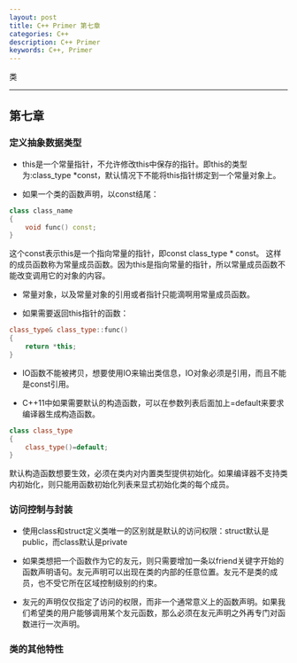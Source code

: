 ```yaml
---
layout: post
title: C++ Primer 第七章
categories: C++
description: C++ Primer
keywords: C++, Primer
---
```


类

---

## 第七章

### 定义抽象数据类型 

- this是一个常量指针，不允许修改this中保存的指针。即this的类型为:class_type \*const，默认情况下不能将this指针绑定到一个常量对象上。

- 如果一个类的函数声明，以const结尾：
```c++
class class_name
{
    void func() const;
}
```
这个const表示this是一个指向常量的指针，即const class_type \* const。
这样的成员函数称为常量成员函数。因为this是指向常量的指针，所以常量成员函数不能改变调用它的对象的内容。

- 常量对象，以及常量对象的引用或者指针只能滴啊用常量成员函数。

- 如果需要返回this指针的函数：
```c++
class_type& class_type::func()
{
    return *this;
}
```

- IO函数不能被拷贝，想要使用IO来输出类信息，IO对象必须是引用，而且不能是const引用。

- C++11中如果需要默认的构造函数，可以在参数列表后面加上=default来要求编译器生成构造函数。
```c++
class class_type
{
    class_type()=default;
}
```
默认构造函数想要生效，必须在类内对内置类型提供初始化。如果编译器不支持类内初始化，则只能用函数初始化列表来显式初始化类的每个成员。

### 访问控制与封装

- 使用class和struct定义类唯一的区别就是默认的访问权限：struct默认是public，而class默认是private

- 如果类想把一个函数作为它的友元，则只需要增加一条以friend关键字开始的函数声明语句。友元声明可以出现在类的内部的任意位置。友元不是类的成员，也不受它所在区域控制级别的约束。

- 友元的声明仅仅指定了访问的权限，而非一个通常意义上的函数声明。如果我们希望类的用户能够调用某个友元函数，那么必须在友元声明之外再专门对函数进行一次声明。

### 类的其他特性














